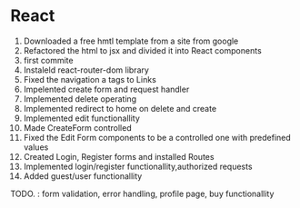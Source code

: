 # React
1. Downloaded a free hmtl template from a  site from google
2. Refactored the html to jsx and divided it into React components
3. first commite
4. Instaleld react-router-dom library
5. Fixed the navigation a tags to Links
6. Impelented create form and request handler
7. Implemented delete operating
8. Implemented redirect to home on delete and create
9. Implemented edit functionallity
10. Made CreateForm controlled
11. Fixed the Edit Form components to be a controlled one with predefined values
12. Created Login, Register forms and installed Routes
13. Implemented login/register functionallity,authorized requests
14. Added guest/user functionallity

TODO. :
form validation,
error handling,
profile page,
buy functionallity